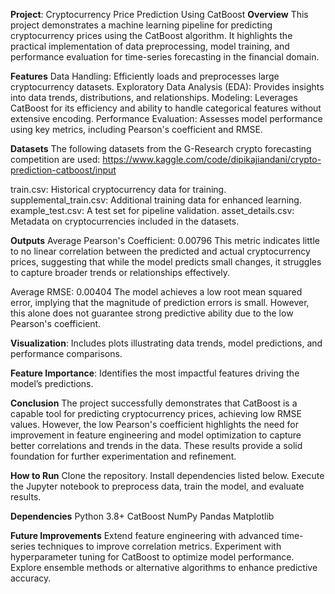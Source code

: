 **Project**: Cryptocurrency Price Prediction Using CatBoost
**Overview**
This project demonstrates a machine learning pipeline for predicting cryptocurrency prices using the CatBoost algorithm. It highlights the practical implementation of data preprocessing, model training, and performance evaluation for time-series forecasting in the financial domain.

**Features**
Data Handling: Efficiently loads and preprocesses large cryptocurrency datasets.
Exploratory Data Analysis (EDA): Provides insights into data trends, distributions, and relationships.
Modeling: Leverages CatBoost for its efficiency and ability to handle categorical features without extensive encoding.
Performance Evaluation: Assesses model performance using key metrics, including Pearson's coefficient and RMSE.

**Datasets**
The following datasets from the G-Research crypto forecasting competition are used: https://www.kaggle.com/code/dipikajiandani/crypto-prediction-catboost/input

train.csv: Historical cryptocurrency data for training.
supplemental_train.csv: Additional training data for enhanced learning.
example_test.csv: A test set for pipeline validation.
asset_details.csv: Metadata on cryptocurrencies included in the datasets.

**Outputs**
Average Pearson's Coefficient: 0.00796
This metric indicates little to no linear correlation between the predicted and actual cryptocurrency prices, suggesting that while the model predicts small changes, it struggles to capture broader trends or relationships effectively.

Average RMSE: 0.00404
The model achieves a low root mean squared error, implying that the magnitude of prediction errors is small. However, this alone does not guarantee strong predictive ability due to the low Pearson's coefficient.

**Visualization**: Includes plots illustrating data trends, model predictions, and performance comparisons.

**Feature Importance**: Identifies the most impactful features driving the model’s predictions.

**Conclusion**
The project successfully demonstrates that CatBoost is a capable tool for predicting cryptocurrency prices, achieving low RMSE values. However, the low Pearson's coefficient highlights the need for improvement in feature engineering and model optimization to capture better correlations and trends in the data. These results provide a solid foundation for further experimentation and refinement.

**How to Run**
Clone the repository.
Install dependencies listed below.
Execute the Jupyter notebook to preprocess data, train the model, and evaluate results.

**Dependencies**
Python 3.8+
CatBoost
NumPy
Pandas
Matplotlib

**Future Improvements**
Extend feature engineering with advanced time-series techniques to improve correlation metrics.
Experiment with hyperparameter tuning for CatBoost to optimize model performance.
Explore ensemble methods or alternative algorithms to enhance predictive accuracy.

